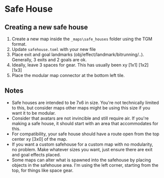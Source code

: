 # Safe House

## Creating a new safe house

1. Create a new map inside the `_maps\safe_houses` folder using the TGM format.
2. Update `safehouse.toml` with your new file
3. Place exit and goal landmarks (obj/effect/landmark/bitrunning/..). Generally, 3 exits and 2 goals are ok.
4. Ideally, leave 3 spaces for gear. This has usually been xy [1x1] [1x2] [1x3]
5. Place the modular map connector at the bottom left tile.

## Notes

- Safe houses are intended to be 7x6 in size. You're not technically limited to this, but consider maps other maps might be using this size if you want it to be modular.
- Consider that avatars are not invincible and still require air. If you're making a safe house, it should start with an area that accommodates for this.
- For compatibility, your safe house should have a route open from the top center xy [3x0] of the map.
- If you want a custom safehouse for a custom map with no modularity, no problem. Make whatever sizes you want, just ensure there are exit and goal effects placed.
- Some maps can alter what is spawned into the safehouse by placing objects in the safehouse area. I'm using the left corner, starting from the top, for things like space gear.
